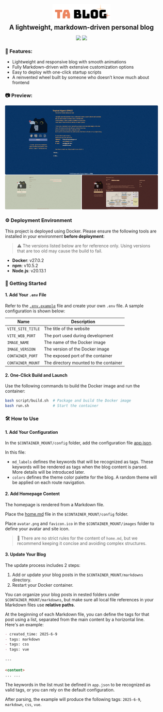 <div align="center">
  <img src="assets/logo.png" style="vertical-align:middle;height:4em;">
  <h2 style="margin: 0.5rem">A lightweight, markdown-driven personal blog</h2>
</div>

<p align="center">
  <a href="README.md"><img src="https://img.shields.io/badge/Language-English-blue.svg"></a>
  <a href="README_CN.md"><img src="https://img.shields.io/badge/Language-简体中文-red.svg"></a>
</p>

### 🌟 Features:
- Lightweight and responsive blog with smooth animations
- Fully Markdown-driven with extensive customization options
- Easy to deploy with one-click startup scripts
- A reinvented wheel built by someone who doesn’t know much about frontend

### 📷 Preview:

![](assets/blog.png)

### ⚙️ Deployment Environment

This project is deployed using Docker. Please ensure the following tools are installed in your environment **before deployment**:

> ⚠️ The versions listed below are for reference only. Using versions that are too old may cause the build to fail.

- **Docker**: v27.0.2  
- **npm**: v10.5.2  
- **Node.js**: v20.13.1  

### 🚀 Getting Started

#### 1. Add Your `.env` File

Refer to the [`.env.example`](.env.example) file and create your own `.env` file. A sample configuration is shown below:

| Name              | Description                          |
| ----------------- | ------------------------------------ |
| `VITE_SITE_TITLE` | The title of the website             |
| `VITE_WEB_PORT`   | The port used during development     |
| `IMAGE_NAME`      | The name of the Docker image         |
| `IMAGE_VERSION`   | The version of the Docker image      |
| `CONTAINER_PORT`  | The exposed port of the container    |
| `CONTAINER_MOUNT` | The directory mounted to the container |

#### 2. One-Click Build and Launch

Use the following commands to build the Docker image and run the container:

```bash
bash script/build.sh  # Package and build the Docker image
bash run.sh           # Start the container
```

### 🛠️ How to Use

#### 1. Add Your Configuration

In the `$CONTAINER_MOUNT/config` folder, add the configuration file [app.json](./public/config/app.json).

In this file:
- `md_labels` defines the keywords that will be recognized as tags. These keywords will be rendered as tags when the blog content is parsed. More details will be introduced later.
- `colors` defines the theme color palette for the blog. A random theme will be applied on each route navigation.

#### 2. Add Homepage Content

The homepage is rendered from a Markdown file.

Place the [home.md](./public/config/home.md) file in the `$CONTAINER_MOUNT/config` folder.

Place `avatar.png` and `favicon.ico` in the `$CONTAINER_MOUNT/images` folder to define your avatar and site icon.

> 📌 There are no strict rules for the content of `home.md`, but we recommend keeping it concise and avoiding complex structures.

#### 3. Update Your Blog

The update process includes 2 steps:
1. Add or update your blog posts in the `$CONTAINER_MOUNT/markdowns` directory.
2. Restart your Docker container.

You can organize your blog posts in nested folders under `$CONTAINER_MOUNT/markdowns`, but make sure all local file references in your Markdown files use **relative paths**.

At the beginning of each Markdown file, you can define the tags for that post using a list, separated from the main content by a horizontal line. Here's an example:

```markdown
- created_time: 2025-6-9
- tags: markdown
- tags: css
- tags: vue

---

<content>
... ...
```

The keywords in the list must be defined in `app.json` to be recognized as valid tags, or you can rely on the default configuration.

After parsing, the example will produce the following tags: `2025-6-9`, `markdown`, `css`, `vue`.